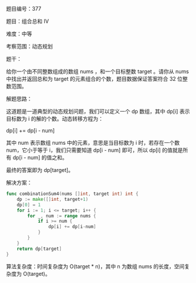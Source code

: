 题目编号：377

题目：组合总和 Ⅳ

难度：中等

考察范围：动态规划

题干：

给你一个由不同整数组成的数组 nums ，和一个目标整数 target 。请你从 nums 中找出并返回总和为 target 的元素组合的个数，题目数据保证答案符合 32 位整数范围。

解题思路：

这道题是一道典型的动态规划问题，我们可以定义一个 dp 数组，其中 dp[i] 表示目标数为 i 的解的个数。动态转移方程为：

dp[i] += dp[i - num]

其中 num 表示数组 nums 中的元素，意思是当目标数为 i 时，若存在一个数 num，它小于等于 i，我们只需要知道 dp[i - num] 即可，所以 dp[i] 的值就是所有 dp[i - num] 的值之和。

最终的答案即为 dp[target]。

解决方案：

```go
func combinationSum4(nums []int, target int) int {
    dp := make([]int, target+1)
    dp[0] = 1
    for i := 1; i <= target; i++ {
        for _, num := range nums {
            if i >= num {
                dp[i] += dp[i-num]
            }
        }
    }
    return dp[target]
}
```

算法复杂度：时间复杂度为 O(target * n)，其中 n 为数组 nums 的长度，空间复杂度为 O(target)。